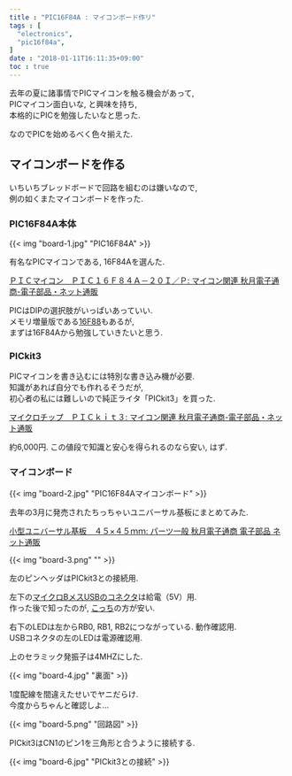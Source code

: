 ```yaml
---
title : "PIC16F84A : マイコンボード作リ"
tags : [
  "electronics",
  "pic16f84a",
]
date : "2018-01-11T16:11:35+09:00"
toc : true
---
```


去年の夏に諸事情でPICマイコンを触る機会があって,   
PICマイコン面白いな, と興味を持ち,   
本格的にPICを勉強したいなと思った.   
<!--more-->
なのでPICを始めるべく色々揃えた.

## マイコンボードを作る

いちいちブレッドボードで回路を組むのは嫌いなので,   
例の如くまたマイコンボードを作った.   

### PIC16F84A本体

{{< img "board-1.jpg" "PIC16F84A" >}}

有名なPICマイコンである, 16F84Aを選んた.   

[ＰＩＣマイコン　ＰＩＣ１６Ｆ８４Ａ－２０Ｉ／Ｐ: マイコン関連 秋月電子通商-電子部品・ネット通販](http://akizukidenshi.com/catalog/g/gI-00097/)

PICはDIPの選択肢がいっぱいあっていい.   
メモリ増量版である[16F88](http://akizukidenshi.com/catalog/g/gI-00567/)もあるが,   
まずは16F84Aから勉強していきたいと思う.

### PICkit3

PICマイコンを書き込むには特別な書き込み機が必要.   
知識があれば自分でも作れるそうだが,   
初心者の私には難しいので純正ライタ「PICkit3」を買った.


[マイクロチップ　ＰＩＣｋｉｔ３: マイコン関連 秋月電子通商-電子部品・ネット通販](http://akizukidenshi.com/catalog/g/gM-03608)



約6,000円. この値段で知識と安心を得られるのなら安い, はず.

### マイコンボード

{{< img "board-2.jpg" "PIC16F84Aマイコンボード" >}}

去年の3月に発売されたちっちゃいユニバーサル基板にまとめてみた.

[小型ユニバーサル基板　４５×４５ｍｍ: パーツ一般 秋月電子通商 電子部品 ネット通販](http://akizukidenshi.com/catalog/g/gP-11735/)

{{< img "board-3.png" "" >}}

左のピンヘッダはPICkit3との接続用.   

左下の[マイクロBメスUSBのコネクタ](http://akizukidenshi.com/catalog/g/gK-06656/)は給電（5V）用.   
作った後で知ったのが, [こっち](http://akizukidenshi.com/catalog/g/gK-10972)の方が安い.   

右下のLEDは左からRB0, RB1, RB2につながっている. 動作確認用.   
USBコネクタの左のLEDは電源確認用.

上のセラミック発振子は4MHZにした.  

{{< img "board-4.jpg" "裏面" >}}

 1度配線を間違えたせいでヤニだらけ.   
今度からちゃんと確認しよ...

{{< img "board-5.png" "回路図" >}}

PICkit3はCN1のピン1を三角形と合うように接続する.

{{< img "board-6.jpg" "PICkit3との接続" >}}
